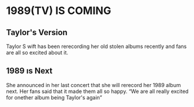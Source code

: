 <!DOCTYPE html>
<HTML>
 <HEAD>
  <TITLE>News Article</TITLE>
 </HEAD>
 <BODY>
 <H1>1989(TV) IS COMING</H1>
 <H2>Taylor's Version</H2>
  <p>Taylor S	wift has been rerecording her old stolen albums recently and fans are all so excited about it.
 <H2>1989 ıs Next</H2>
 <p>She announced in her last concert that she will rerecord her 1989 album next. Her fans said that it made them all so happy.
 <q>We are all really excited for onether album being Taylor's again</q>
 </BODY>
</HTML>
